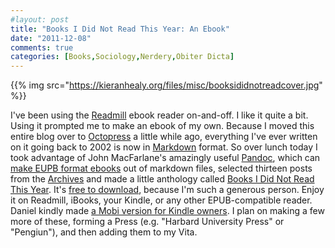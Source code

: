 ```yaml
---
#layout: post
title: "Books I Did Not Read This Year: An Ebook"
date: "2011-12-08"
comments: true
categories: [Books,Sociology,Nerdery,Obiter Dicta]
---
```


{{% img src="https://kieranhealy.org/files/misc/booksididnotreadcover.jpg" %}}

I've been using the [Readmill](http://readmill.com/) ebook reader on-and-off. I like it quite a bit. Using it prompted me to make an ebook of my own. Because I moved this entire blog over to [Octopress](http://octopress.org) a little while ago, everything I've ever written on it going back to 2002 is now in [Markdown](http://daringfireball.net/projects/markdown/) format. So over lunch today I took advantage of John MacFarlane's amazingly useful [Pandoc](http://johnmacfarlane.net/pandoc/), which can [make EUPB format ebooks](http://johnmacfarlane.net/pandoc/epub.html) out of markdown files, selected thirteen posts from the [Archives](http://kieranhealy.org/blog/archives) and made a little anthology called [Books I Did Not Read This Year](http://kieranhealy.org/ebook/Healy-Books-I-Did-Not-Read-This-Year.epub). It's [free to download](http://kieranhealy.org/ebook/Healy-Books-I-Did-Not-Read-This-Year.epub), because I'm such a generous person. Enjoy it on Readmill, iBooks, your Kindle, or any other EPUB-compatible reader. Daniel kindly made [a Mobi version for Kindle owners](http://kieranhealy.org/ebook/healy-books-i-did-not-read-this-year.mobi). I plan on making a few more of these, forming a Press (e.g. "Harbard University Press" or "Pengiun"), and then adding them to my Vita.
